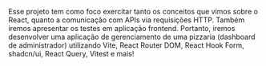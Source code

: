 Esse projeto tem como foco exercitar tanto os conceitos que vimos sobre o React, quanto a comunicação com APIs via requisições HTTP. Também iremos apresentar os testes em aplicação frontend. Portanto, iremos desenvolver uma aplicação de gerenciamento de uma pizzaria (dashboard de administrador) utilizando Vite, React Router DOM, React Hook Form, shadcn/ui, React Query, Vitest e mais!
